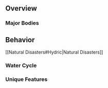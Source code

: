 ## Overview
### Major Bodies
## Behavior
[[Natural Disasters#Hydric|Natural Disasters]]
### Water Cycle
### Unique Features
